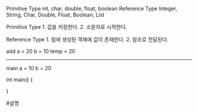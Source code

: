 Primitive Type
   int, char, double, float, boolean
Reference Type
   Integer, String, Char, Double, Float,
   Boolean, List

Primitive Type
	1. 값을 저장한다.
	2. 소문자로 시작한다.

Reference Type
	1. 힙에 생성된 객체에 값이 존재한다.
	2. 참조로 전달된다.

add
 a = 20
 b = 10
 temp = 20 
- - - -
main
  a = 10
  b = 20

int main()
{
  
}

#설명